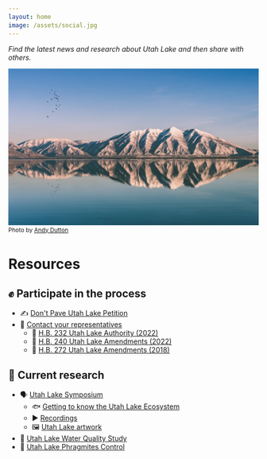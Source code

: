 ```yaml
---
layout: home
image: /assets/social.jpg
---
```


*Find the latest news and research about Utah Lake and then share with others.*

<img src="/assets/utah-lake.jpg" alt="A photo of the Wasatch Range's mirror reflection on Utah Lake with a flock of birds in the clear sky above">
<sup>Photo by <a href="https://unsplash.com/@andrewjdutton">Andy Dutton</a></sup>

# Resources

## ✊ Participate in the process

- ✍️ [Don't Pave Utah Lake Petition](https://dontpaveutahlake.org/petition/)
- 📱 [Contact your representatives](https://le.utah.gov/GIS/findDistrict.jsp)
  - 📜 [H.B. 232 Utah Lake Authority (2022)](https://le.utah.gov/~2022/bills/static/HB0232.html)
  - 📜 [H.B. 240 Utah Lake Amendments (2022)](https://le.utah.gov/~2022/bills/static/HB0240.html)
  - 📜 [H.B. 272 Utah Lake Amendments (2018)](https://le.utah.gov/~2018/bills/static/HB0272.html)

## 🔬 Current research

- 🗣 [Utah Lake Symposium](https://pws.byu.edu/utah-lake)
  - 🐟 [Getting to know the Utah Lake Ecosystem](https://pws.byu.edu/utah-lake/about-utah-lake)
  - ▶️ [Recordings](https://pws.byu.edu/utah-lake/recorded-sessions)
  - 🖼 [Utah Lake artwork](https://pws.byu.edu/utah-lake/artwork-and-multimedia-competition)
- 🔎 [Utah Lake Water Quality Study](https://deq.utah.gov/water-quality/utah-lake-water-quality-study)
- 🚫 [Utah Lake Phragmites Control](https://storymaps.arcgis.com/stories/4ba238d169f043f89e1eec1c37d066cd)